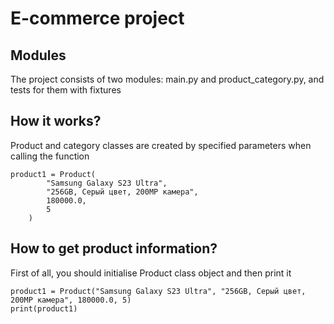 # E-commerce project
## Modules
The project consists of two modules: main.py and product_category.py, and tests for them with fixtures
## How it works?
Product and category classes are created by specified parameters when calling the function
```chatinput
product1 = Product(
        "Samsung Galaxy S23 Ultra", 
        "256GB, Серый цвет, 200MP камера", 
        180000.0, 
        5
    )
```

## How to get product information?
First of all, you should initialise Product class object and then print it
```chatinput
product1 = Product("Samsung Galaxy S23 Ultra", "256GB, Серый цвет, 200MP камера", 180000.0, 5)
print(product1)
```
